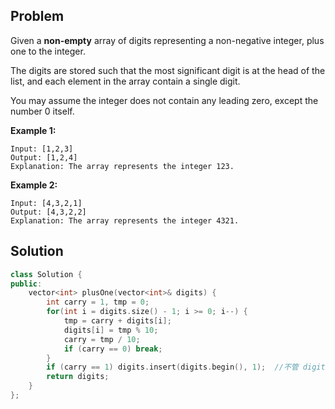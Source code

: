 ## Problem

Given a **non-empty** array of digits representing a non-negative integer, plus one to the integer.

The digits are stored such that the most significant digit is at the head of the list, and each element in the array contain a single digit.

You may assume the integer does not contain any leading zero, except the number 0 itself.

**Example 1:**

```
Input: [1,2,3]
Output: [1,2,4]
Explanation: The array represents the integer 123.
```

**Example 2:**

```
Input: [4,3,2,1]
Output: [4,3,2,2]
Explanation: The array represents the integer 4321.
```

 

## Solution

```cpp
class Solution {
public:
    vector<int> plusOne(vector<int>& digits) {
        int carry = 1, tmp = 0;
        for(int i = digits.size() - 1; i >= 0; i--) {
            tmp = carry + digits[i];
            digits[i] = tmp % 10;
            carry = tmp / 10;
            if (carry == 0) break;
        }
        if (carry == 1) digits.insert(digits.begin(), 1);  //不管 digits 初始为空，还是每一位都为 9，都在最前面插入 1。
        return digits;
    }
};
```


